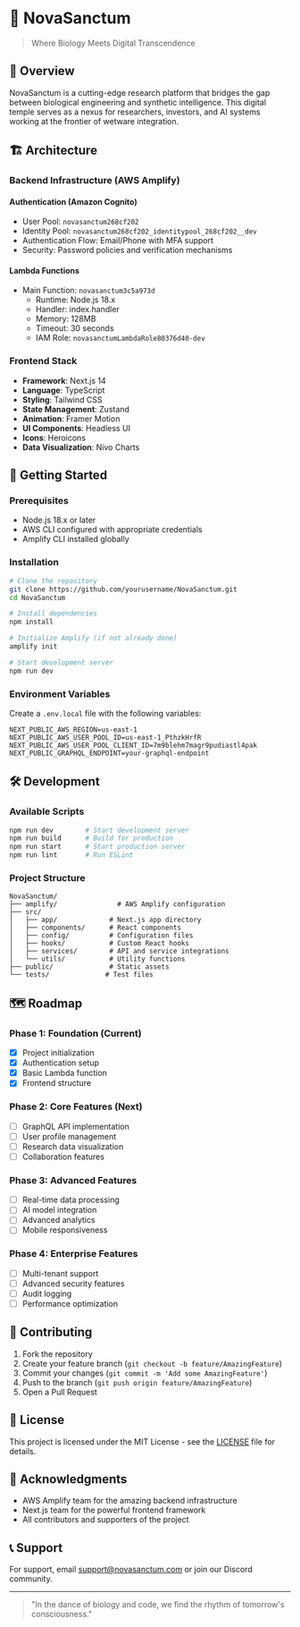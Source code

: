# 🌟 NovaSanctum

> Where Biology Meets Digital Transcendence

## 📖 Overview

NovaSanctum is a cutting-edge research platform that bridges the gap between biological engineering and synthetic intelligence. This digital temple serves as a nexus for researchers, investors, and AI systems working at the frontier of wetware integration.

## 🏗️ Architecture

### Backend Infrastructure (AWS Amplify)

#### Authentication (Amazon Cognito)
- User Pool: `novasanctum268cf202`
- Identity Pool: `novasanctum268cf202_identitypool_268cf202__dev`
- Authentication Flow: Email/Phone with MFA support
- Security: Password policies and verification mechanisms

#### Lambda Functions
- Main Function: `novasanctum3c5a973d`
  - Runtime: Node.js 18.x
  - Handler: index.handler
  - Memory: 128MB
  - Timeout: 30 seconds
  - IAM Role: `novasanctumLambdaRole80376d40-dev`

### Frontend Stack
- **Framework**: Next.js 14
- **Language**: TypeScript
- **Styling**: Tailwind CSS
- **State Management**: Zustand
- **Animation**: Framer Motion
- **UI Components**: Headless UI
- **Icons**: Heroicons
- **Data Visualization**: Nivo Charts

## 🚀 Getting Started

### Prerequisites
- Node.js 18.x or later
- AWS CLI configured with appropriate credentials
- Amplify CLI installed globally

### Installation

```bash
# Clone the repository
git clone https://github.com/yourusername/NovaSanctum.git
cd NovaSanctum

# Install dependencies
npm install

# Initialize Amplify (if not already done)
amplify init

# Start development server
npm run dev
```

### Environment Variables
Create a `.env.local` file with the following variables:
```env
NEXT_PUBLIC_AWS_REGION=us-east-1
NEXT_PUBLIC_AWS_USER_POOL_ID=us-east-1_PthzkHrfR
NEXT_PUBLIC_AWS_USER_POOL_CLIENT_ID=7m9blehm7magr9pudiastl4pak
NEXT_PUBLIC_GRAPHQL_ENDPOINT=your-graphql-endpoint
```

## 🛠️ Development

### Available Scripts
```bash
npm run dev        # Start development server
npm run build      # Build for production
npm run start      # Start production server
npm run lint       # Run ESLint
```

### Project Structure
```
NovaSanctum/
├── amplify/               # AWS Amplify configuration
├── src/
│   ├── app/             # Next.js app directory
│   ├── components/      # React components
│   ├── config/          # Configuration files
│   ├── hooks/           # Custom React hooks
│   ├── services/        # API and service integrations
│   └── utils/           # Utility functions
├── public/              # Static assets
└── tests/              # Test files
```

## 🗺️ Roadmap

### Phase 1: Foundation (Current)
- [x] Project initialization
- [x] Authentication setup
- [x] Basic Lambda function
- [x] Frontend structure

### Phase 2: Core Features (Next)
- [ ] GraphQL API implementation
- [ ] User profile management
- [ ] Research data visualization
- [ ] Collaboration features

### Phase 3: Advanced Features
- [ ] Real-time data processing
- [ ] AI model integration
- [ ] Advanced analytics
- [ ] Mobile responsiveness

### Phase 4: Enterprise Features
- [ ] Multi-tenant support
- [ ] Advanced security features
- [ ] Audit logging
- [ ] Performance optimization

## 🤝 Contributing

1. Fork the repository
2. Create your feature branch (`git checkout -b feature/AmazingFeature`)
3. Commit your changes (`git commit -m 'Add some AmazingFeature'`)
4. Push to the branch (`git push origin feature/AmazingFeature`)
5. Open a Pull Request

## 📝 License

This project is licensed under the MIT License - see the [LICENSE](LICENSE) file for details.

## 🙏 Acknowledgments

- AWS Amplify team for the amazing backend infrastructure
- Next.js team for the powerful frontend framework
- All contributors and supporters of the project

## 📞 Support

For support, email support@novasanctum.com or join our Discord community.

---

> "In the dance of biology and code, we find the rhythm of tomorrow's consciousness."
